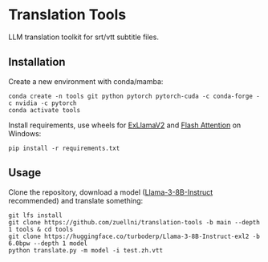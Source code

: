 # Translation Tools
LLM translation toolkit for srt/vtt subtitle files.

## Installation
Create a new environment with conda/mamba:
```
conda create -n tools git python pytorch pytorch-cuda -c conda-forge -c nvidia -c pytorch
conda activate tools
```

Install requirements, use wheels for [ExLlamaV2](https://github.com/turboderp/exllamav2/releases/latest) and [Flash Attention](https://github.com/bdashore3/flash-attention/releases/latest) on Windows:
```
pip install -r requirements.txt
```

## Usage
Clone the repository, download a model ([Llama-3-8B-Instruct](https://huggingface.co/turboderp/Llama-3-8B-Instruct-exl2) recommended) and translate something:
```
git lfs install
git clone https://github.com/zuellni/translation-tools -b main --depth 1 tools & cd tools
git clone https://huggingface.co/turboderp/Llama-3-8B-Instruct-exl2 -b 6.0bpw --depth 1 model
python translate.py -m model -i test.zh.vtt
```
